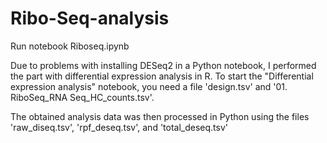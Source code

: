 # Ribo-Seq-analysis

Run notebook Riboseq.ipynb

Due to problems with installing DESeq2 in a Python notebook, I performed the part with differential expression analysis in R. To start the "Differential expression analysis" notebook, you need a file 'design.tsv' and '01. RiboSeq_RNA Seq_HC_counts.tsv'.

The obtained analysis data was then processed in Python using the files 'raw_diseq.tsv', 'rpf_deseq.tsv', and 'total_deseq.tsv'
